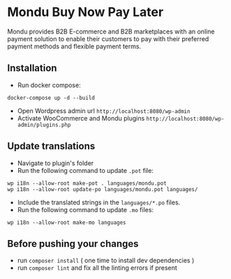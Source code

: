 # Mondu Buy Now Pay Later

Mondu provides B2B E-commerce and B2B marketplaces with an online payment solution to enable their customers to pay with their preferred payment methods and flexible payment terms.

## Installation

- Run docker compose:

```
docker-compose up -d --build
```

- Open Wordpress admin url `http://localhost:8080/wp-admin`
- Activate WooCommerce and Mondu plugins `http://localhost:8080/wp-admin/plugins.php`

## Update translations

- Navigate to plugin's folder
- Run the following command to update `.pot` file:

```
wp i18n --allow-root make-pot . languages/mondu.pot
wp i18n --allow-root update-po languages/mondu.pot languages/
```

- Include the translated strings in the `languages/*.po` files.
- Run the following command to update `.mo` files:

```
wp i18n --allow-root make-mo languages
```

## Before pushing your changes

- run `composer install` ( one time to install dev dependencies )
- run `composer lint` and fix all the linting errors if present
